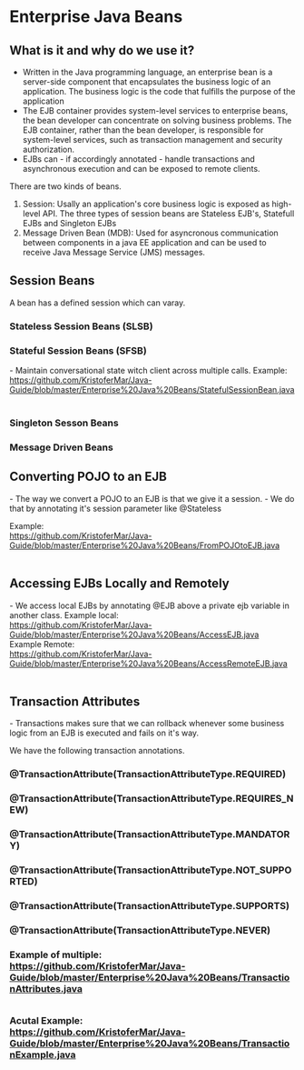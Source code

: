 <h1>Enterprise Java Beans</h1>

<h2>What is it and why do we use it?</h2>

- Written in the Java programming language, an enterprise bean is a server-side component that encapsulates the business logic of an application. The business logic is the code that fulfills the purpose of the application <br>
- The EJB container provides system-level services to enterprise beans, the bean developer can concentrate on solving business problems. The EJB container, rather than the bean developer, is responsible for system-level services, such as transaction management and security authorization. <br>
- EJBs can - if accordingly annotated - handle transactions and asynchronous execution and can be exposed to remote clients. <br>

There are two kinds of beans. <br>
1. Session: Usally an application's core business logic is exposed as high-level API. The three types of session beans are Stateless EJB's, Statefull EJBs and Singleton EJBs<br>
2. Message Driven Bean (MDB): Used for asyncronous communication between components in a java EE application and can be used to receive Java Message Service (JMS) messages. <br>

<h2>Session Beans</h2>
A bean has a defined session which can varay. <br>

<h3>Stateless Session Beans (SLSB)</h3>

<h3>Stateful Session Beans (SFSB)</h3>
- Maintain conversational state witch client across multiple calls.
Example: <br> 
<a href="https://github.com/KristoferMar/Java-Guide/blob/master/Enterprise%20Java%20Beans/StatefulSessionBean.java" target="_blank">https://github.com/KristoferMar/Java-Guide/blob/master/Enterprise%20Java%20Beans/StatefulSessionBean.java</a><br><br>

<h3>Singleton Sesson Beans</h3>

<h3>Message Driven Beans</h3>

<h2>Converting POJO to an EJB</h2>
- The way we convert a POJO to an EJB is that we give it a session.
- We do that by annotating it's session parameter like @Stateless

Example: <br>
<a href="https://github.com/KristoferMar/Java-Guide/blob/master/Enterprise%20Java%20Beans/FromPOJOtoEJB.java" target="_blank">https://github.com/KristoferMar/Java-Guide/blob/master/Enterprise%20Java%20Beans/FromPOJOtoEJB.java</a><br><br>

<h2>Accessing EJBs Locally and Remotely</h2>
- We access local EJBs by annotating @EJB above a private ejb variable in another class.
Example local: <br>
<a href="https://github.com/KristoferMar/Java-Guide/blob/master/Enterprise%20Java%20Beans/AccessEJB.java" target="_blank">https://github.com/KristoferMar/Java-Guide/blob/master/Enterprise%20Java%20Beans/AccessEJB.java</a><br>
Example Remote: <br>
<a href="https://github.com/KristoferMar/Java-Guide/blob/master/Enterprise%20Java%20Beans/AccessRemoteEJB.java" target="_blank">https://github.com/KristoferMar/Java-Guide/blob/master/Enterprise%20Java%20Beans/AccessRemoteEJB.java</a><br><br>


<h2>Transaction Attributes</h2>
- Transactions makes sure that we can rollback whenever some business logic from an EJB is executed and fails on it's way. 

We have the following transaction annotations. <br>
<h3>@TransactionAttribute(TransactionAttributeType.REQUIRED)<h3>
<h3>@TransactionAttribute(TransactionAttributeType.REQUIRES_NEW)<h3>
<h3>@TransactionAttribute(TransactionAttributeType.MANDATORY)<h3>
<h3>@TransactionAttribute(TransactionAttributeType.NOT_SUPPORTED)<h3>
<h3>@TransactionAttribute(TransactionAttributeType.SUPPORTS)<h3>
<h3>@TransactionAttribute(TransactionAttributeType.NEVER)<h3>

Example of multiple: <br>
<a href="https://github.com/KristoferMar/Java-Guide/blob/master/Enterprise%20Java%20Beans/TransactionAttributes.java" target="_blank">https://github.com/KristoferMar/Java-Guide/blob/master/Enterprise%20Java%20Beans/TransactionAttributes.java</a><br><br>

Acutal Example:<br>
<a href="https://github.com/KristoferMar/Java-Guide/blob/master/Enterprise%20Java%20Beans/TransactionExample.java" target="_blank">https://github.com/KristoferMar/Java-Guide/blob/master/Enterprise%20Java%20Beans/TransactionExample.java</a><br><br>
